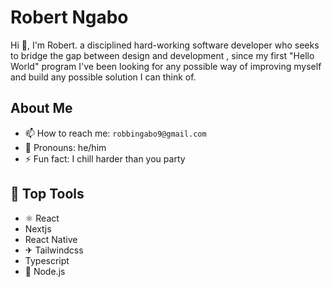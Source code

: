 # Robert Ngabo

Hi 👋, I'm Robert. a disciplined hard-working  software developer who seeks to bridge the gap between design and development , since my first "Hello World" program I've been looking for any possible way of improving myself and build any possible solution I can think of.

## About Me
- 📫 How to reach me: `robbingabo9@gmail.com`
- 👑 Pronouns: he/him
- ⚡ Fun fact: I chill harder than you party

## 🧰 Top Tools
- ⚛️ React
- Nextjs
- React Native
- ✈ Tailwindcss
- Typescript
- 📗 Node.js
